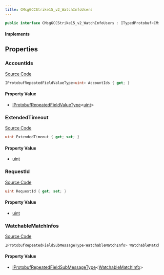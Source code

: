 ```yaml
---
title: CMsgGCCStrike15_v2_WatchInfoUsers
---
```


```csharp
public interface CMsgGCCStrike15_v2_WatchInfoUsers : ITypedProtobuf<CMsgGCCStrike15_v2_WatchInfoUsers>, INativeHandle
```

#### Implements

## Properties

### AccountIds

[Source Code](https://github.com/swiftly-solution/swiftlys2/blob/main/managed/src/SwiftlyS2.Generated/Protobufs/Interfaces/CMsgGCCStrike15_v2_WatchInfoUsers.cs#L16)

```csharp
IProtobufRepeatedFieldValueType<uint> AccountIds { get; }
```

#### Property Value

- [IProtobufRepeatedFieldValueType](/docs/api/shared/netmessages/iprotobufrepeatedfieldvaluetype-1)<[uint](https://learn.microsoft.com/dotnet/api/system.uint32)>

### ExtendedTimeout

[Source Code](https://github.com/swiftly-solution/swiftlys2/blob/main/managed/src/SwiftlyS2.Generated/Protobufs/Interfaces/CMsgGCCStrike15_v2_WatchInfoUsers.cs#L22)

```csharp
uint ExtendedTimeout { get; set; }
```

#### Property Value

- [uint](https://learn.microsoft.com/dotnet/api/system.uint32)

### RequestId

[Source Code](https://github.com/swiftly-solution/swiftlys2/blob/main/managed/src/SwiftlyS2.Generated/Protobufs/Interfaces/CMsgGCCStrike15_v2_WatchInfoUsers.cs#L13)

```csharp
uint RequestId { get; set; }
```

#### Property Value

- [uint](https://learn.microsoft.com/dotnet/api/system.uint32)

### WatchableMatchInfos

[Source Code](https://github.com/swiftly-solution/swiftlys2/blob/main/managed/src/SwiftlyS2.Generated/Protobufs/Interfaces/CMsgGCCStrike15_v2_WatchInfoUsers.cs#L19)

```csharp
IProtobufRepeatedFieldSubMessageType<WatchableMatchInfo> WatchableMatchInfos { get; }
```

#### Property Value

- [IProtobufRepeatedFieldSubMessageType](/docs/api/shared/netmessages/iprotobufrepeatedfieldsubmessagetype-1)<[WatchableMatchInfo](/docs/api/shared/protobufdefinitions/watchablematchinfo)>

